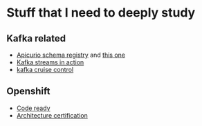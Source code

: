 # Stuff that I need to deeply study

## Kafka related

* [Apicurio schema registry](https://github.com/hguerrero/amq-examples/tree/master/registry-example-avro#apicurio-service-registry-example---avro) and [this one](https://developers.redhat.com/blog/2019/12/17/replacing-confluent-schema-registry-with-red-hat-integration-service-registry/)
* [Kafka streams in action](https://learning.oreilly.com/library/view/kafka-streams-in/9781617294471/kindle_split_015.html)
* [kafka cruise control](https://engineering.linkedin.com/blog/2019/02/introducing-kafka-cruise-control-frontend)

## Openshift

* [Code ready]()
* [Architecture certification]()